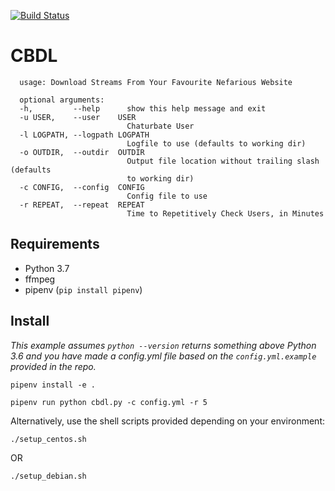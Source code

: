 [![Build Status](https://travis-ci.com/biodrone/cbdl.svg?token=DzqqkQgeYUd7E2jN5SRf&branch=master)](https://travis-ci.com/biodrone/cbdl)

# CBDL

```
  usage: Download Streams From Your Favourite Nefarious Website

  optional arguments:
  -h,         --help      show this help message and exit
  -u USER,    --user    USER
                          Chaturbate User
  -l LOGPATH, --logpath LOGPATH
                          Logfile to use (defaults to working dir)
  -o OUTDIR,  --outdir  OUTDIR
                          Output file location without trailing slash (defaults
                          to working dir)
  -c CONFIG,  --config  CONFIG
                          Config file to use
  -r REPEAT,  --repeat  REPEAT
                          Time to Repetitively Check Users, in Minutes
```

## Requirements
- Python 3.7
- ffmpeg
- pipenv (`pip install pipenv`)

## Install
*This example assumes `python --version` returns something above Python 3.6 and you have made a config.yml file based on the `config.yml.example` provided in the repo.*

`pipenv install -e .`

`pipenv run python cbdl.py -c config.yml -r 5`

Alternatively, use the shell scripts provided depending on your environment:

`./setup_centos.sh`

OR

`./setup_debian.sh`
